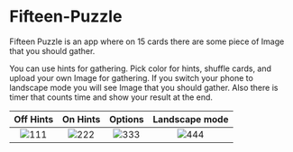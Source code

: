 # Fifteen-Puzzle 

Fifteen Puzzle is an app where on 15 cards there are some piece of Image that you should gather.

You can use hints for gathering. Pick color for hints, shuffle cards, and upload your own Image for gathering. If you switch your phone to landscape mode you will see Image that you should gather. Also there is timer that counts time and show your result at the end.

Off Hints             |  On Hints | Options             |  Landscape mode
:-------------------------:|:-------------------------:|:-------------------------:|:-------------------------:
![111](https://user-images.githubusercontent.com/52213479/62579181-c5dca180-b8ab-11e9-81e2-e1cb6c53419a.jpg)  |  ![222](https://user-images.githubusercontent.com/52213479/62579189-ca08bf00-b8ab-11e9-8e2d-d91860be08c8.jpg) | ![333](https://user-images.githubusercontent.com/52213479/62579194-cc6b1900-b8ab-11e9-94cd-829d7bf0f268.jpg) | ![444](https://user-images.githubusercontent.com/52213479/62579200-ce34dc80-b8ab-11e9-9f01-ded17f031cb5.jpg)
